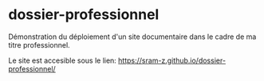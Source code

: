 # dossier-professionnel
Démonstration du déploiement d'un site documentaire dans le cadre de ma titre professionnel.

Le site est accesible sous le lien: https://sram-z.github.io/dossier-professionnel/
